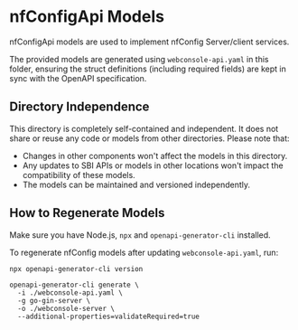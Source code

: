 <!--
# SPDX-FileCopyrightText: 2025 Canonical Ltd

SPDX-License-Identifier: Apache-2.0
-->

# nfConfigApi Models

nfConfigApi models are used to implement nfConfig Server/client services.

The provided models are generated using `webconsole-api.yaml` in this folder,
ensuring the struct definitions (including required fields) are kept in sync
with the OpenAPI specification.

## Directory Independence

This directory is completely self-contained and independent. It does not share
or reuse any code or models from other directories. Please note that:

- Changes in other components won't affect the models in this directory.
- Any updates to SBI APIs or models in other locations won't impact the compatibility of these models.
- The models can be maintained and versioned independently.

## How to Regenerate Models

Make sure you have Node.js, `npx` and `openapi-generator-cli` installed.

To regenerate nfConfig models after updating `webconsole-api.yaml`, run:

```shell
npx openapi-generator-cli version

openapi-generator-cli generate \
  -i ./webconsole-api.yaml \
  -g go-gin-server \
  -o ./webconsole-server \
  --additional-properties=validateRequired=true
```